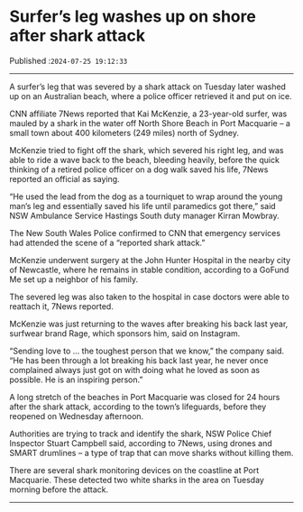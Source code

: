 # Surfer’s leg washes up on shore after shark attack

Published :`2024-07-25 19:12:33`

---

A surfer’s leg that was severed by a shark attack on Tuesday later washed up on an Australian beach, where a police officer retrieved it and put on ice.

CNN affiliate 7News reported that Kai McKenzie, a 23-year-old surfer, was mauled by a shark in the water off North Shore Beach in Port Macquarie – a small town about 400 kilometers (249 miles) north of Sydney.

McKenzie tried to fight off the shark, which severed his right leg, and was able to ride a wave back to the beach, bleeding heavily, before the quick thinking of a retired police officer on a dog walk saved his life, 7News reported an official as saying.

“He used the lead from the dog as a tourniquet to wrap around the young man’s leg and essentially saved his life until paramedics got there,” said NSW Ambulance Service Hastings South duty manager Kirran Mowbray.

The New South Wales Police confirmed to CNN that emergency services had attended the scene of a “reported shark attack.”

McKenzie underwent surgery at the John Hunter Hospital in the nearby city of Newcastle, where he remains in stable condition, according to a GoFund Me set up a neighbor of his family.

The severed leg was also taken to the hospital in case doctors were able to reattach it, 7News reported.

McKenzie was just returning to the waves after breaking his back last year, surfwear brand Rage, which sponsors him, said on Instagram.

“Sending love to … the toughest person that we know,” the company said. “He has been through a lot breaking his back last year, he never once complained always just got on with doing what he loved as soon as possible. He is an inspiring person.”

A long stretch of the beaches in Port Macquarie was closed for 24 hours after the shark attack, according to the town’s lifeguards, before they reopened on Wednesday afternoon.

Authorities are trying to track and identify the shark, NSW Police Chief Inspector Stuart Campbell said, according to 7News, using drones and SMART drumlines – a type of trap that can move sharks without killing them.

There are several shark monitoring devices on the coastline at Port Macquarie. These detected two white sharks in the area on Tuesday morning before the attack.

---

